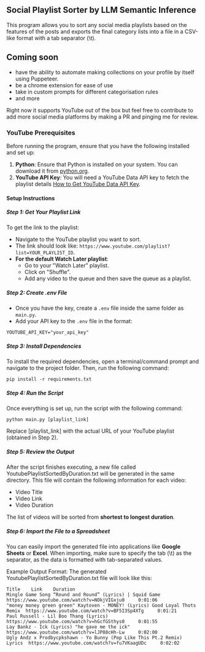 ## Social Playlist Sorter by LLM Semantic Inference
This program allows you to sort any social media playlists based on the features of the posts and exports the final category lists into a file in a CSV-like format with a tab separator (\t). 

## Coming soon 
- have the ability to automate making collections on your profile by itself using Puppeteer.
- be a chrome extension for ease of use
- take in custom prompts for different categorisation rules
- and more

Right now it supports YouTube out of the box but feel free to contribute to add more social media platforms by making a PR and pinging me for review.

### YouTube Prerequisites
Before running the program, ensure that you have the following installed and set up:
1. **Python**: Ensure that Python is installed on your system. You can download it from [python.org](https://www.python.org/downloads/).
2. **YouTube API Key**: You will need a YouTube Data API key to fetch the playlist details [How to Get YouTube Data API Key](https://www.youtube.com/watch?v=bk4X_D7gF8U).


#### Setup Instructions
##### Step 1: Get Your Playlist Link
To get the link to the playlist:
- Navigate to the YouTube playlist you want to sort.
- The link should look like: `https://www.youtube.com/playlist?list=YOUR_PLAYLIST_ID`.
- **For the default Watch Later playlist**: 
  - Go to your "Watch Later" playlist.
  - Click on "Shuffle".
  - Add any video to the queue and then save the queue as a playlist.

##### Step 2: Create .env File
- Once you have the key, create a `.env` file inside the same folder as `main.py`.
- Add your API key to the `.env` file in the format:
```
YOUTUBE_API_KEY="your_api_key"
```

##### Step 3: Install Dependencies

To install the required dependencies, open a terminal/command prompt and navigate to the project folder. Then, run the following command:
```
pip install -r requirements.txt
```

##### Step 4: Run the Script
Once everything is set up, run the script with the following command:
```
python main.py [playlist_link]
```
Replace [playlist_link] with the actual URL of your YouTube playlist (obtained in Step 2).


##### Step 5: Review the Output
After the script finishes executing, a new file called YoutubePlaylistSortedByDuration.txt will be generated in the same directory. This file will contain the following information for each video:
  - Video Title
  - Video Link
  - Video Duration

The list of videos will be sorted from **shortest to longest duration**.


##### Step 6: Import the File to a Spreadsheet
You can easily import the generated file into applications like **Google Sheets** or **Excel**. When importing, make sure to specify the tab (\t) as the separator, as the data is formatted with tab-separated values.

Example Output Format:
The generated YoutubePlaylistSortedByDuration.txt file will look like this:

```
Title	 Link	 Duration
Mingle Game Song “Round and Round” (Lyrics) | Squid Game	 https://www.youtube.com/watch?v=NOkjVIGxju0	 0:01:06
"money money green green" Kaytoven - MONEY! (Lyrics) Good Loyal Thots Remix	 https://www.youtube.com/watch?v=BF5I3Sp4XTg	 0:01:21
Paul Russell - Lil Boo Thang (Lyrics)	 https://www.youtube.com/watch?v=hGcfGSthys0	 0:01:55
Lay Bankz - Ick (Lyrics) "he gave me the ick"	 https://www.youtube.com/watch?v=lJP88cHh-Lw	 0:02:00
Ugly Andz x Prodbycpkshawn - Yo Bunny (Pop Like This Pt.2 Remix) Lyrics	 https://www.youtube.com/watch?v=fu7VKaagUDc	 0:02:02
```
